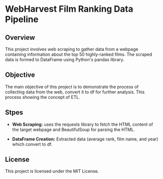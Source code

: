 # WebHarvest Film Ranking Data Pipeline
## Overview

This project involves web scraping to gather data from a webpage containing information about the top 50 highly-ranked films. The scraped data is formed to  DataFrame using Python's pandas library.

## Objective

The main objective of this project is to demonstrate the process of collecting data from the web, convert it to df for further analysis. This process showing the concept of ETL.

## Stpes


- **Web Scraping:**  uses the requests library to fetch the HTML content of the target webpage and BeautifulSoup for parsing the HTML.
  
- **DataFrame Creation:** Extracted data (average rank, film name, and year) which convert to df.


## License

This project is licensed under the MIT License.
